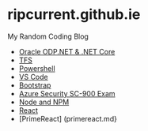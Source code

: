 # ripcurrent.github.ie
My Random Coding Blog

* [Oracle ODP.NET & .NET Core](OracleNETCore.md)
* [TFS](TFS.md)
* [Powershell](PowershellTips.md)
* [VS Code](vscode.md)
* [Bootstrap](bootstrap.md)
* [Azure Security SC-900 Exam](sc900.md)
* [Node and NPM](node.md)
* [React](react.md)
* [PrimeReact] (primereact.md}
